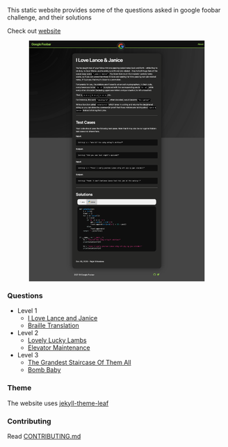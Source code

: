 This static website provides some of the questions asked in google foobar challenge, and their solutions

Check out [website](https://rajat19.github.io/foobar)
<div>
<img src="assets/web-illj.png" style="width:80%; display:block; margin-left: auto; margin-right: auto;">
</div>

### Questions
- Level 1
  - [I Love Lance and Janice](https://rajat19.github.io/foobar/i-love-lance-janice)
  - [Braille Translation](https://rajat19.github.io/foobar/braille-translation)
- Level 2
  - [Lovely Lucky Lambs](https://rajat19.github.io/foobar/lovely-lucky-lambs)
  - [Elevator Maintenance](https://rajat19.github.io/foobar/elevator-maintenance)
- Level 3
  - [The Grandest Staircase Of Them All](https://rajat19.github.io/foobar/the-grandest-staircase-of-them-all)
  - [Bomb Baby](https://rajat19.github.io/foobar/bomb-baby)


### Theme
The website uses [jekyll-theme-leaf](https://github.com/SupunKavinda/jekyll-theme-leaf)


### Contributing
Read [CONTRIBUTING.md]()